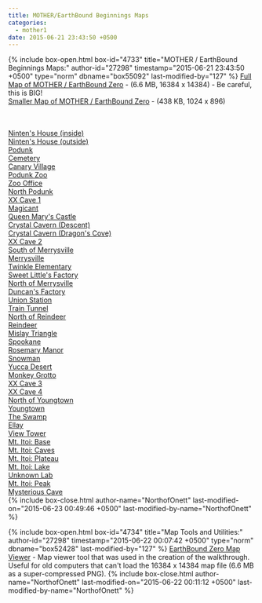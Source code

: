 ```yaml
---
title: MOTHER/EarthBound Beginnings Maps
categories:
  - mother1
date: 2015-06-21 23:43:50 +0500
---
```

{% include box-open.html box-id="4733" title="MOTHER / EarthBound Beginnings Maps:" author-id="27298" timestamp="2015-06-21 23:43:50 +0500" type="norm" dbname="box55092" last-modified-by="127" %}
<a href="/mother1/miscinfo/maps/eb0map_big.png">Full Map of MOTHER / EarthBound Zero</a> - (6.6 MB, 16384 x 14384) - Be careful, this is BIG!<br />
<a href="/mother1/miscinfo/maps/eb0map_small.png">Smaller Map of MOTHER / EarthBound Zero</a> - (438 KB, 1024 x 896)

<br /><br />
<table1 />
            <a href="/mother1/miscinfo/maps/nintenhouse.png">Ninten's House (inside)</a><br />
            <a href="/mother1/miscinfo/maps/nintenhouseout.png">Ninten's House (outside)</a><br />
            <a href="/mother1/miscinfo/maps/podunk.png">Podunk</a><br />
            <a href="/mother1/miscinfo/maps/cemetery.png">Cemetery</a><br />
            <a href="/mother1/miscinfo/maps/canaryvillage.png">Canary Village</a><br />
            <a href="/mother1/miscinfo/maps/zoo.png">Podunk Zoo</a><br />
            <a href="/mother1/miscinfo/maps/zoooffice.PNG">Zoo Office</a><br />
            <a href="/mother1/miscinfo/maps/tomagicant.png">North Podunk</a><br />
            <a href="/mother1/miscinfo/maps/xxcave.png">XX Cave 1</a><br />
            <a href="/mother1/miscinfo/maps/magicant.png">Magicant</a><br />
            <a href="/mother1/miscinfo/maps/queenmary.png">Queen Mary's Castle</a><br />
            <a href="/mother1/miscinfo/maps/crystalcavern2.png">Crystal Cavern (Descent)</a><br />
            <a href="/mother1/miscinfo/maps/crystalcavern1.png">Crystal Cavern (Dragon's Cove)</a><br />
            <a href="/mother1/miscinfo/maps/outmagicant.png">XX Cave 2</a><br />
            <a href="/mother1/miscinfo/maps/southmerrys.png">South of Merrysville</a><br />
            <a href="/mother1/miscinfo/maps/merrysville.png">Merrysville</a><br />
            <a href="/mother1/miscinfo/maps/twinkleelem.PNG">Twinkle Elementary</a><br />
            <a href="/mother1/miscinfo/maps/sweetlittle.png">Sweet Little's Factory</a><br />
            <a href="/mother1/miscinfo/maps/northmerrys.png">North of Merrysville</a><br />
            <a href="/mother1/miscinfo/maps/duncanfactory.png">Duncan's Factory</a><br />
            <a href="/mother1/miscinfo/maps/union.png">Union Station</a><br />
            <a href="/mother1/miscinfo/maps/train.png">Train Tunnel</a><br />
<table2 />
            <a href="/mother1/miscinfo/maps/northreindeer.png">North of Reindeer</a><br />
            <a href="/mother1/miscinfo/maps/reindeer.png">Reindeer</a><br />
            <a href="/mother1/miscinfo/maps/mislaytri.png">Mislay Triangle</a><br />
            <a href="/mother1/miscinfo/maps/spookane.png">Spookane</a><br />
            <a href="/mother1/miscinfo/maps/rosemary.png">Rosemary Manor</a><br />
            <a href="/mother1/miscinfo/maps/snowman.png">Snowman</a><br />
            <a href="/mother1/miscinfo/maps/yuccadesert.png">Yucca Desert</a><br />
            <a href="/mother1/miscinfo/maps/monkey.png">Monkey Grotto</a><br />
            <a href="/mother1/miscinfo/maps/xxcave3.png">XX Cave 3</a><br />
            <a href="/mother1/miscinfo/maps/xxcave4.png">XX Cave 4</a><br />
            <a href="/mother1/miscinfo/maps/northyoungs.png">North of Youngtown</a><br />
            <a href="/mother1/miscinfo/maps/youngtown.png">Youngtown</a><br />
            <a href="/mother1/miscinfo/maps/swamp.png">The Swamp</a><br />
            <a href="/mother1/miscinfo/maps/ellay.png">Ellay</a><br />
            <a href="/mother1/miscinfo/maps/sceinceisle.png">View Tower</a><br />
            <a href="/mother1/miscinfo/maps/itoibase.png">Mt. Itoi: Base</a><br />
            <a href="/mother1/miscinfo/maps/itoicaves.png">Mt. Itoi: Caves</a><br />
            <a href="/mother1/miscinfo/maps/itoicliffs.png">Mt. Itoi: Plateau</a><br />
            <a href="/mother1/miscinfo/maps/itoilake.png">Mt. Itoi: Lake</a><br />
            <a href="/mother1/miscinfo/maps/unknownlab.PNG">Unknown Lab</a><br />
            <a href="/mother1/miscinfo/maps/itoipeak.png">Mt. Itoi: Peak</a><br />
            <a href="/mother1/miscinfo/maps/giegue.png">Mysterious Cave</a><br />
<table3 />
{% include box-close.html author-name="NorthofOnett" last-modified-on="2015-06-23 00:49:46 +0500" last-modified-by-name="NorthofOnett" %}

{% include box-open.html box-id="4734" title="Map Tools and Utilities:" author-id="27298" timestamp="2015-06-22 00:07:42 +0500" type="norm" dbname="box52428" last-modified-by="127" %}
<a href="/mother1/maps/earthboundzeromapview.zip">EarthBound Zero Map Viewer</a> - Map viewer tool that was used in the creation of the walkthrough. Useful for old computers that can't load the 16384 x 14384 map file (6.6 MB as a super-compressed PNG).
{% include box-close.html author-name="NorthofOnett" last-modified-on="2015-06-22 00:11:12 +0500" last-modified-by-name="NorthofOnett" %}
